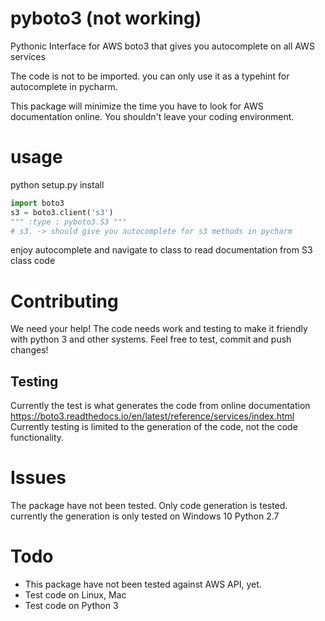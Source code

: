 # pyboto3 (not working)
Pythonic Interface for AWS boto3 that gives you autocomplete on all AWS services

The code is not to be imported. you can only use it as a typehint for autocomplete in pycharm.

This package will minimize the time you have to look for AWS documentation online. You shouldn't leave your coding environment.

# usage

python setup.py install
```python
import boto3
s3 = boto3.client('s3')
""" :type : pyboto3.S3 """
# s3. -> should give you autocomplete for s3 methods in pycharm
```
enjoy autocomplete and navigate to class to read documentation from S3 class code

# Contributing

We need your help! The code needs work and testing to make it friendly with python 3 and other systems. Feel free to test, commit and push changes!

## Testing

Currently the test is what generates the code from online documentation https://boto3.readthedocs.io/en/latest/reference/services/index.html
Currently testing is limited to the generation of the code, not the code functionality.

# Issues
The package have not been tested. Only code generation is tested. currently the generation is only tested on Windows 10 Python 2.7

# Todo
* This package have not been tested against AWS API, yet.
* Test code on Linux, Mac
* Test code on Python 3
